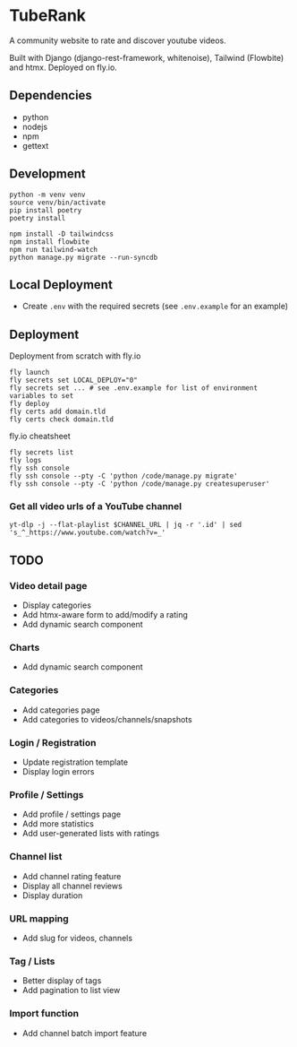# TubeRank

A community website to rate and discover youtube videos.

Built with Django (django-rest-framework, whitenoise), Tailwind (Flowbite) and htmx. Deployed on fly.io.

## Dependencies

- python
- nodejs
- npm
- gettext

## Development

```
python -m venv venv
source venv/bin/activate
pip install poetry
poetry install
```

```
npm install -D tailwindcss
npm install flowbite
npm run tailwind-watch
python manage.py migrate --run-syncdb
```

## Local Deployment

- Create `.env` with the required secrets (see `.env.example` for an example)

## Deployment

Deployment from scratch with fly.io

```
fly launch
fly secrets set LOCAL_DEPLOY="0"
fly secrets set ... # see .env.example for list of environment variables to set
fly deploy
fly certs add domain.tld
fly certs check domain.tld
```

fly.io cheatsheet

```
fly secrets list
fly logs
fly ssh console
fly ssh console --pty -C 'python /code/manage.py migrate'
fly ssh console --pty -C 'python /code/manage.py createsuperuser'
```

### Get all video urls of a YouTube channel

```
yt-dlp -j --flat-playlist $CHANNEL_URL | jq -r '.id' | sed 's_^_https://www.youtube.com/watch?v=_'
```

## TODO

### Video detail page
- Display categories
- Add htmx-aware form to add/modify a rating
- Add dynamic search component

### Charts
- Add dynamic search component

### Categories
- Add categories page
- Add categories to videos/channels/snapshots

### Login / Registration
- Update registration template
- Display login errors

### Profile / Settings
- Add profile / settings page
- Add more statistics
- Add user-generated lists with ratings

### Channel list
- Add channel rating feature
- Display all channel reviews
- Display duration

### URL mapping
- Add slug for videos, channels

### Tag / Lists
- Better display of tags
- Add pagination to list view

### Import function
- Add channel batch import feature
